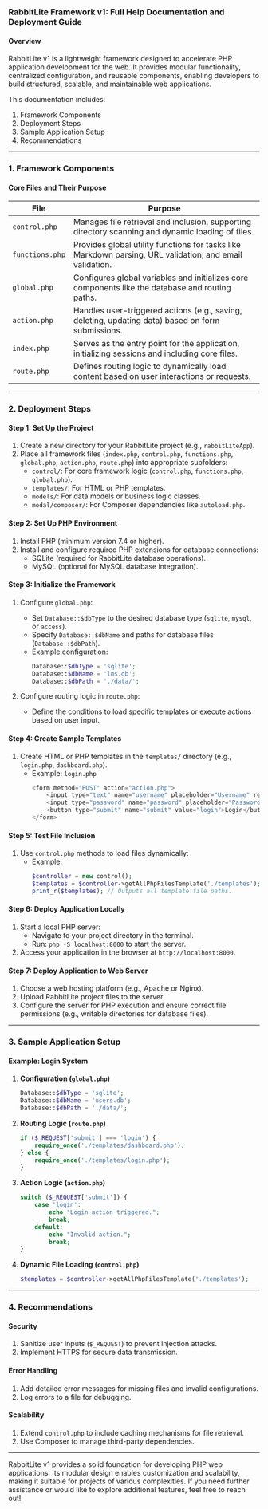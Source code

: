 ### RabbitLite Framework v1: Full Help Documentation and Deployment Guide

#### Overview
RabbitLite v1 is a lightweight framework designed to accelerate PHP application development for the web. It provides modular functionality, centralized configuration, and reusable components, enabling developers to build structured, scalable, and maintainable web applications.

This documentation includes:
1. Framework Components
2. Deployment Steps
3. Sample Application Setup
4. Recommendations

---

### 1. Framework Components

#### Core Files and Their Purpose
| **File**             | **Purpose**                                                                                      |
|-----------------------|--------------------------------------------------------------------------------------------------|
| `control.php`         | Manages file retrieval and inclusion, supporting directory scanning and dynamic loading of files. |
| `functions.php`       | Provides global utility functions for tasks like Markdown parsing, URL validation, and email validation. |
| `global.php`          | Configures global variables and initializes core components like the database and routing paths.  |
| `action.php`          | Handles user-triggered actions (e.g., saving, deleting, updating data) based on form submissions. |
| `index.php`           | Serves as the entry point for the application, initializing sessions and including core files.    |
| `route.php`           | Defines routing logic to dynamically load content based on user interactions or requests.         |

---

### 2. Deployment Steps

#### Step 1: Set Up the Project
1. Create a new directory for your RabbitLite project (e.g., `rabbitLiteApp`).
2. Place all framework files (`index.php`, `control.php`, `functions.php`, `global.php`, `action.php`, `route.php`) into appropriate subfolders:
   - `control/`: For core framework logic (`control.php`, `functions.php`, `global.php`).
   - `templates/`: For HTML or PHP templates.
   - `models/`: For data models or business logic classes.
   - `modal/composer/`: For Composer dependencies like `autoload.php`.

#### Step 2: Set Up PHP Environment
1. Install PHP (minimum version 7.4 or higher).
2. Install and configure required PHP extensions for database connections:
   - SQLite (required for RabbitLite database operations).
   - MySQL (optional for MySQL database integration).

#### Step 3: Initialize the Framework
1. Configure `global.php`:
   - Set `Database::$dbType` to the desired database type (`sqlite`, `mysql`, or `access`).
   - Specify `Database::$dbName` and paths for database files (`Database::$dbPath`).
   - Example configuration:
     ```php
     Database::$dbType = 'sqlite';
     Database::$dbName = 'lms.db';
     Database::$dbPath = './data/';
     ```

2. Configure routing logic in `route.php`:
   - Define the conditions to load specific templates or execute actions based on user input.

#### Step 4: Create Sample Templates
1. Create HTML or PHP templates in the `templates/` directory (e.g., `login.php`, `dashboard.php`).
   - Example: `login.php`
     ```php
     <form method="POST" action="action.php">
         <input type="text" name="username" placeholder="Username" required>
         <input type="password" name="password" placeholder="Password" required>
         <button type="submit" name="submit" value="login">Login</button>
     </form>
     ```

#### Step 5: Test File Inclusion
1. Use `control.php` methods to load files dynamically:
   - Example:
     ```php
     $controller = new control();
     $templates = $controller->getAllPhpFilesTemplate('./templates');
     print_r($templates); // Outputs all template file paths.
     ```

#### Step 6: Deploy Application Locally
1. Start a local PHP server:
   - Navigate to your project directory in the terminal.
   - Run: `php -S localhost:8000` to start the server.
2. Access your application in the browser at `http://localhost:8000`.

#### Step 7: Deploy Application to Web Server
1. Choose a web hosting platform (e.g., Apache or Nginx).
2. Upload RabbitLite project files to the server.
3. Configure the server for PHP execution and ensure correct file permissions (e.g., writable directories for database files).

---

### 3. Sample Application Setup

#### Example: Login System
1. **Configuration (`global.php`)**
   ```php
   Database::$dbType = 'sqlite';
   Database::$dbName = 'users.db';
   Database::$dbPath = './data/';
   ```

2. **Routing Logic (`route.php`)**
   ```php
   if ($_REQUEST['submit'] === 'login') {
       require_once('./templates/dashboard.php');
   } else {
       require_once('./templates/login.php');
   }
   ```

3. **Action Logic (`action.php`)**
   ```php
   switch ($_REQUEST['submit']) {
       case 'login':
           echo "Login action triggered.";
           break;
       default:
           echo "Invalid action.";
           break;
   }
   ```

4. **Dynamic File Loading (`control.php`)**
   ```php
   $templates = $controller->getAllPhpFilesTemplate('./templates');
   ```

---

### 4. Recommendations

#### Security
1. Sanitize user inputs (`$_REQUEST`) to prevent injection attacks.
2. Implement HTTPS for secure data transmission.

#### Error Handling
1. Add detailed error messages for missing files and invalid configurations.
2. Log errors to a file for debugging.

#### Scalability
1. Extend `control.php` to include caching mechanisms for file retrieval.
2. Use Composer to manage third-party dependencies.

---

RabbitLite v1 provides a solid foundation for developing PHP web applications. Its modular design enables customization and scalability, making it suitable for projects of various complexities. If you need further assistance or would like to explore additional features, feel free to reach out!